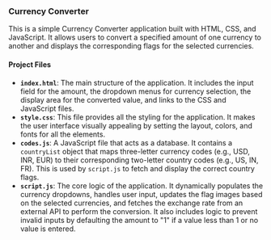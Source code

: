 ### Currency Converter

This is a simple Currency Converter application built with HTML, CSS, and JavaScript. It allows users to convert a specified amount of one currency to another and displays the corresponding flags for the selected currencies.

#### Project Files

* **`index.html`**: The main structure of the application. It includes the input field for the amount, the dropdown menus for currency selection, the display area for the converted value, and links to the CSS and JavaScript files.
* **`style.css`**: This file provides all the styling for the application. It makes the user interface visually appealing by setting the layout, colors, and fonts for all the elements.
* **`codes.js`**: A JavaScript file that acts as a database. It contains a `countryList` object that maps three-letter currency codes (e.g., USD, INR, EUR) to their corresponding two-letter country codes (e.g., US, IN, FR). This is used by `script.js` to fetch and display the correct country flags.
* **`script.js`**: The core logic of the application. It dynamically populates the currency dropdowns, handles user input, updates the flag images based on the selected currencies, and fetches the exchange rate from an external API to perform the conversion. It also includes logic to prevent invalid inputs by defaulting the amount to "1" if a value less than 1 or no value is entered.
